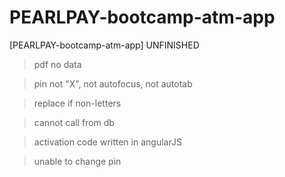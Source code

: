 # PEARLPAY-bootcamp-atm-app
[PEARLPAY-bootcamp-atm-app] UNFINISHED

> pdf no data

> pin not "X", not autofocus, not autotab

> replace if non-letters

>cannot call from db

>activation code written in angularJS

> unable to change pin
